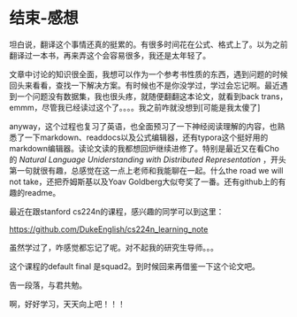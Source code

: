 # 结束-感想

坦白说，翻译这个事情还真的挺累的。有很多时间花在公式、格式上了。以为之前翻译过一本书，再来弄这个会容易很多，我还是太年轻了。

文章中讨论的知识很全面，我想可以作为一个参考书性质的东西，遇到问题的时候回头来看看，查找一下解决方案。有时候也不是你没学过，学过会忘记啊。最近遇到一个问题没有数据集，我也很头疼，就随便翻翻这本论文，就看到back trans，emmm，尽管我已经读过这个了。。。。我之前咋就没想到[可能是我太傻了]

anyway，这个过程也复习了英语，也全面预习了一下神经阅读理解的内容，也熟悉了一下markdown、readdocs以及公式编辑器，还有typora这个挺好用的markdown编辑器。读论文读的我都想回炉继续进修了。特别是最近又在看Cho 的 *Natural Language Uniderstanding with Distributed Representation* ，开头第一句就很有趣，总感觉在这一点上老师和我能聊在一起。什么the road we will not take，还把乔姆斯基以及Yoav Goldberg大似夸奖了一番。还有github上的有趣的readme。

最近在跟stanford cs224n的课程，感兴趣的同学可以到这里：

https://github.com/DukeEnglish/cs224n_learning_note

虽然学过了，咋感觉都忘记了呢。对不起我的研究生导师。。。

这个课程的default final 是squad2。到时候回来再借鉴一下这个论文吧。

告一段落，与君共勉。

啊，好好学习，天天向上吧！！！